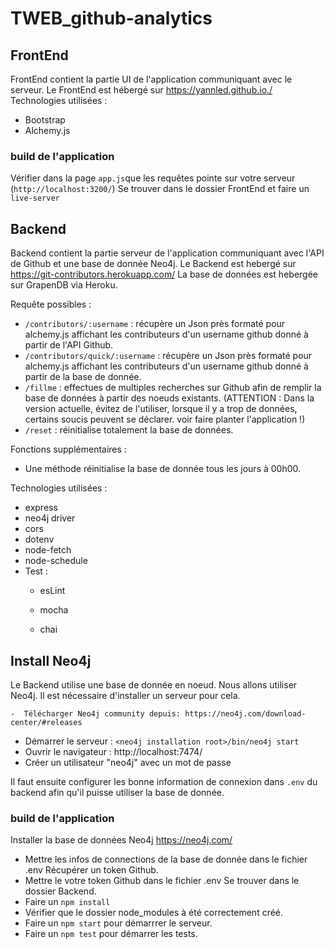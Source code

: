 # TWEB_github-analytics

## FrontEnd
FrontEnd contient la partie UI de l'application communiquant avec le serveur.
Le FrontEnd est hébergé sur https://yannled.github.io./
Technologies utilisées :
- Bootstrap
- Alchemy.js

### build de l'application
Vérifier dans la page `app.js`que les requêtes pointe sur votre serveur (`http://localhost:3200/`)
Se trouver dans le dossier FrontEnd et faire un `live-server`

## Backend
Backend contient la partie serveur de l'application communiquant avec l'API de Github et une base de donnée Neo4j.
Le Backend est hebergé sur https://git-contributors.herokuapp.com/
La base de données est hebergée sur GrapenDB via Heroku.

Requête possibles :
- `/contributors/:username` : récupère un Json près formaté pour alchemy.js affichant les contributeurs d'un username github donné à partir de l'API Github.
- `/contributors/quick/:username` : récupère un Json près formaté pour alchemy.js affichant les contributeurs d'un username github donné à partir de la base de donnée.
- `/fillme` : effectues de multiples recherches sur Github afin de remplir la base de données à partir des noeuds existants. (ATTENTION : Dans la version actuelle, évitez de l'utiliser, lorsque il y a trop de données, certains soucis peuvent se déclarer. voir faire planter l'application !)
- `/reset` : réinitialise totalement la base de données.

Fonctions supplémentaires :
- Une méthode réinitialise la base de donnée tous les jours à 00h00.

Technologies utilisées :
- express
- neo4j driver
- cors
- dotenv
- node-fetch
- node-schedule
- Test :
  - esLint

  - mocha

  - chai


## Install Neo4j

Le Backend utilise une base de donnée en noeud. Nous allons utiliser Neo4j. Il est nécessaire d'installer un serveur pour cela.

    -  Télécharger Neo4j community depuis: https://neo4j.com/download-center/#releases

- Démarrer le serveur : `<neo4j installation root>/bin/neo4j start` 
- Ouvrir le navigateur : http://localhost:7474/ 
- Créer un utilisateur "neo4j" avec un mot de passe

Il faut ensuite configurer les bonne information de connexion dans `.env` du backend afin qu'il puisse utiliser la base de donnée.


### build de l'application
Installer la base de données Neo4j https://neo4j.com/
- Mettre les infos de connections de la base de donnée dans le fichier .env
Récupérer un token Github.
- Mettre le votre token Github dans le fichier .env
Se trouver dans le dossier Backend.
- Faire un `npm install`
- Vérifier que le dossier node_modules à été correctement créé.
- Faire un `npm start` pour démarrrer le serveur.
- Faire un `npm test` pour démarrer les tests.
